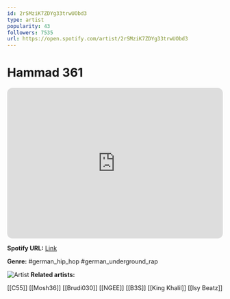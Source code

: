 ```yaml
---
id: 2rSMziK7ZDYg33trwUObd3
type: artist
popularity: 43
followers: 7535
url: https://open.spotify.com/artist/2rSMziK7ZDYg33trwUObd3
---
```

# Hammad 361

<iframe style="border-radius:12px" src="https://open.spotify.com/embed/artist/2rSMziK7ZDYg33trwUObd3" width="100%" height="352" frameBorder="0" allowfullscreen="" allow="autoplay; clipboard-write; encrypted-media; fullscreen; picture-in-picture" loading="lazy"></iframe>

**Spotify URL:** [Link](https://open.spotify.com/artist/2rSMziK7ZDYg33trwUObd3)

**Genre:**  #german_hip_hop #german_underground_rap

![Artist](https://i.scdn.co/image/ab6761610000e5eb5a871c0bafe1945022d1c0c5)
**Related artists:**

[[C55]]
[[Mosh36]]
[[Brudi030]]
[[NGEE]]
[[B3S]]
[[King Khalil]]
[[Isy Beatz]]
